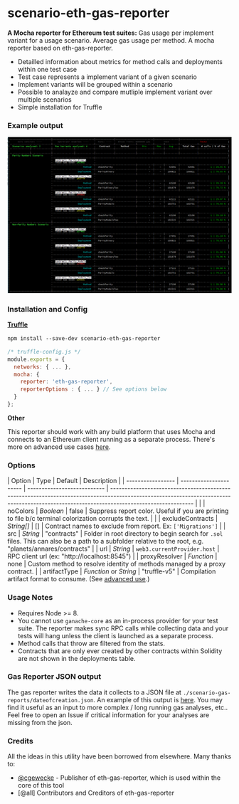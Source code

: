 # scenario-eth-gas-reporter

**A Mocha reporter for Ethereum test suites:**
Gas usage per implement variant for a usage scenario. Average gas usage per method. A mocha reporter based on eth-gas-reporter.


- Detailled information about metrics for method calls and deployments within one test case
- Test case represents a implement variant of a given scenario
- Implement variants will be grouped within a scenario
- Possible to analayze and compare mutliple implement variant over multiple scenarios
- Simple installation for Truffle 

### Example output
![Example Output](docs/exampleoutput.png "Optional Title")

### Installation and Config

**[Truffle](https://www.trufflesuite.com/docs)**

```
npm install --save-dev scenario-eth-gas-reporter
```

```javascript
/* truffle-config.js */
module.exports = {
  networks: { ... },
  mocha: {
    reporter: 'eth-gas-reporter',
    reporterOptions : { ... } // See options below
  }
};
```


**Other**

This reporter should work with any build platform that uses Mocha and
connects to an Ethereum client running as a separate process. There's more on advanced use cases
[here](https://github.com/cgewecke/eth-gas-reporter/blob/master/docs/advanced.md).

### Options

| Option            | Type                   | Default                     | Description                                                                                                                                                                               |
| ----------------- | ---------------------- | --------------------------- | ----------------------------------------------------------------------------------------------------------------------------------------------------------------------------------------- |                                                                                                                            |
| noColors          | _Boolean_              | false                       | Suppress report color. Useful if you are printing to file b/c terminal colorization corrupts the text.                                                                                    |                                                                                                                    |
| excludeContracts  | _String[]_             | []                          | Contract names to exclude from report. Ex: `['Migrations']`                                                                                                                               |
| src               | _String_               | "contracts"                 | Folder in root directory to begin search for `.sol` files. This can also be a path to a subfolder relative to the root, e.g. "planets/annares/contracts"                                  |
| url               | _String_               | `web3.currentProvider.host` | RPC client url (ex: "http://localhost:8545")                                                                                                                                              |
| proxyResolver     | _Function_             | none                        | Custom method to resolve identity of methods managed by a proxy contract.                                                                                                                 |
| artifactType      | _Function_ or _String_ | "truffle-v5"                | Compilation artifact format to consume. (See [advanced use](https://github.com/cgewecke/eth-gas-reporter/blob/master/docs/advanced.md).)                                                   

### Usage Notes

- Requires Node >= 8.
- You cannot use `ganache-core` as an in-process provider for your test suite. The reporter makes sync RPC calls
  while collecting data and your tests will hang unless the client is launched as a separate process.
- Method calls that throw are filtered from the stats.
- Contracts that are only ever created by other contracts within Solidity are not shown in the deployments table.

### Gas Reporter JSON output

The gas reporter writes the data it collects to a JSON file at `./scenario-gas-reports/dateofcreation.json`. An example of this output is [here](https://github.com/cgewecke/eth-gas-reporter/blob/master/docs/gasReporterOutput.md).
You may find it useful as an input to more complex / long running gas analyses, etc.. Feel free to open an Issue if critical information for your analyses are missing from the json.

### Credits

All the ideas in this utility have been borrowed from elsewhere. Many thanks to:

- [@cgewecke](https://github.com/cgewecke) - Publisher of eth-gas-reporter, which is used within the core of this tool
- [@all] Contributors and Creditors of eth-gas-reporter

